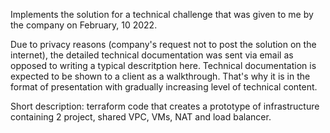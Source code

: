 Implements the solution for a technical challenge that was given to me by the company on February, 10 2022. 

Due to privacy reasons (company's request not to post the solution on the internet), the detailed technical documentation was sent via email as opposed to writing a typical descritption here. Technical documentation is expected to be shown to a client as a walkthrough. That's why it is in the format of presentation with gradually increasing level of technical content.

Short description:  terraform code that creates a prototype of infrastructure containing 2 project, shared VPC, VMs, NAT and load balancer. 
